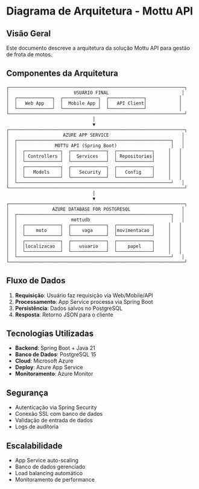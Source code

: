 # Diagrama de Arquitetura - Mottu API

## Visão Geral
Este documento descreve a arquitetura da solução Mottu API para gestão de frota de motos.

## Componentes da Arquitetura

```
┌─────────────────────────────────────────────────────────────────┐
│                        USUÁRIO FINAL                           │
│  ┌─────────────┐  ┌─────────────┐  ┌─────────────┐            │
│  │   Web App   │  │  Mobile App │  │   API Client│            │
│  └─────────────┘  └─────────────┘  └─────────────┘            │
└─────────────────────────────────────────────────────────────────┘
                                │
                                ▼
┌─────────────────────────────────────────────────────────────────┐
│                    AZURE APP SERVICE                           │
│  ┌─────────────────────────────────────────────────────────┐   │
│  │              MOTTU API (Spring Boot)                    │   │
│  │  ┌─────────────┐  ┌─────────────┐  ┌─────────────┐     │   │
│  │  │ Controllers │  │  Services   │  │ Repositories│     │   │
│  │  └─────────────┘  └─────────────┘  └─────────────┘     │   │
│  │  ┌─────────────┐  ┌─────────────┐  ┌─────────────┐     │   │
│  │  │   Models    │  │   Security  │  │   Config    │     │   │
│  │  └─────────────┘  └─────────────┘  └─────────────┘     │   │
│  └─────────────────────────────────────────────────────────┘   │
└─────────────────────────────────────────────────────────────────┘
                                │
                                ▼
┌─────────────────────────────────────────────────────────────────┐
│                AZURE DATABASE FOR POSTGRESQL                   │
│  ┌─────────────────────────────────────────────────────────┐   │
│  │                    mottudb                              │   │
│  │  ┌─────────────┐  ┌─────────────┐  ┌─────────────┐     │   │
│  │  │    moto     │  │    vaga     │  │movimentacao │     │   │
│  │  └─────────────┘  └─────────────┘  └─────────────┘     │   │
│  │  ┌─────────────┐  ┌─────────────┐  ┌─────────────┐     │   │
│  │  │localizacao  │  │   usuario   │  │    papel    │     │   │
│  │  └─────────────┘  └─────────────┘  └─────────────┘     │   │
│  └─────────────────────────────────────────────────────────┘   │
└─────────────────────────────────────────────────────────────────┘
```

## Fluxo de Dados

1. **Requisição**: Usuário faz requisição via Web/Mobile/API
2. **Processamento**: App Service processa via Spring Boot
3. **Persistência**: Dados salvos no PostgreSQL
4. **Resposta**: Retorno JSON para o cliente

## Tecnologias Utilizadas

- **Backend**: Spring Boot + Java 21
- **Banco de Dados**: PostgreSQL 15
- **Cloud**: Microsoft Azure
- **Deploy**: Azure App Service
- **Monitoramento**: Azure Monitor

## Segurança

- Autenticação via Spring Security
- Conexão SSL com banco de dados
- Validação de entrada de dados
- Logs de auditoria

## Escalabilidade

- App Service auto-scaling
- Banco de dados gerenciado
- Load balancing automático
- Monitoramento de performance
